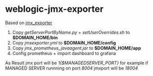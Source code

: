# weblogic-jmx-exporter

Based on [jmx_exporter](https://github.com/prometheus/jmx_exporter)

1. Copy _getServerPortByName.py_ + _setUserOverrides.sh_ to __$DOMAIN_HOME/bin__
2. Copy _jmxexporter.yml_ to __$DOMAIN_HOME/config__
3. Copy _jmx_prometheus_javaagent.jar_ to __$DOMAIN_HOME/app__
4. Config prometheus + import dashboard to grafana

As Result jmx port will be _1{$MANAGEDSERVER_PORT}_
for example if MANAGED SERVER runnning on port _8004_ jmxport will be _18004_

